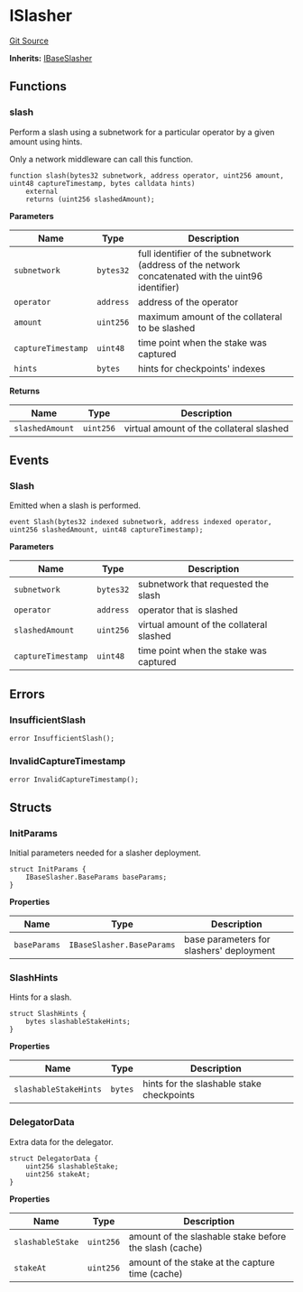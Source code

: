 # ISlasher
[Git Source](https://github.com/symbioticfi/core/blob/34733e78ecb0c08640f857df155aa6d467dd9462/src/interfaces/slasher/ISlasher.sol)

**Inherits:**
[IBaseSlasher](/Users/andreikorokhov/symbiotic/core/docs/autogen/src/src/interfaces/slasher/IBaseSlasher.sol/interface.IBaseSlasher.md)


## Functions
### slash

Perform a slash using a subnetwork for a particular operator by a given amount using hints.

Only a network middleware can call this function.


```solidity
function slash(bytes32 subnetwork, address operator, uint256 amount, uint48 captureTimestamp, bytes calldata hints)
    external
    returns (uint256 slashedAmount);
```
**Parameters**

|Name|Type|Description|
|----|----|-----------|
|`subnetwork`|`bytes32`|full identifier of the subnetwork (address of the network concatenated with the uint96 identifier)|
|`operator`|`address`|address of the operator|
|`amount`|`uint256`|maximum amount of the collateral to be slashed|
|`captureTimestamp`|`uint48`|time point when the stake was captured|
|`hints`|`bytes`|hints for checkpoints' indexes|

**Returns**

|Name|Type|Description|
|----|----|-----------|
|`slashedAmount`|`uint256`|virtual amount of the collateral slashed|


## Events
### Slash
Emitted when a slash is performed.


```solidity
event Slash(bytes32 indexed subnetwork, address indexed operator, uint256 slashedAmount, uint48 captureTimestamp);
```

**Parameters**

|Name|Type|Description|
|----|----|-----------|
|`subnetwork`|`bytes32`|subnetwork that requested the slash|
|`operator`|`address`|operator that is slashed|
|`slashedAmount`|`uint256`|virtual amount of the collateral slashed|
|`captureTimestamp`|`uint48`|time point when the stake was captured|

## Errors
### InsufficientSlash

```solidity
error InsufficientSlash();
```

### InvalidCaptureTimestamp

```solidity
error InvalidCaptureTimestamp();
```

## Structs
### InitParams
Initial parameters needed for a slasher deployment.


```solidity
struct InitParams {
    IBaseSlasher.BaseParams baseParams;
}
```

**Properties**

|Name|Type|Description|
|----|----|-----------|
|`baseParams`|`IBaseSlasher.BaseParams`|base parameters for slashers' deployment|

### SlashHints
Hints for a slash.


```solidity
struct SlashHints {
    bytes slashableStakeHints;
}
```

**Properties**

|Name|Type|Description|
|----|----|-----------|
|`slashableStakeHints`|`bytes`|hints for the slashable stake checkpoints|

### DelegatorData
Extra data for the delegator.


```solidity
struct DelegatorData {
    uint256 slashableStake;
    uint256 stakeAt;
}
```

**Properties**

|Name|Type|Description|
|----|----|-----------|
|`slashableStake`|`uint256`|amount of the slashable stake before the slash (cache)|
|`stakeAt`|`uint256`|amount of the stake at the capture time (cache)|

